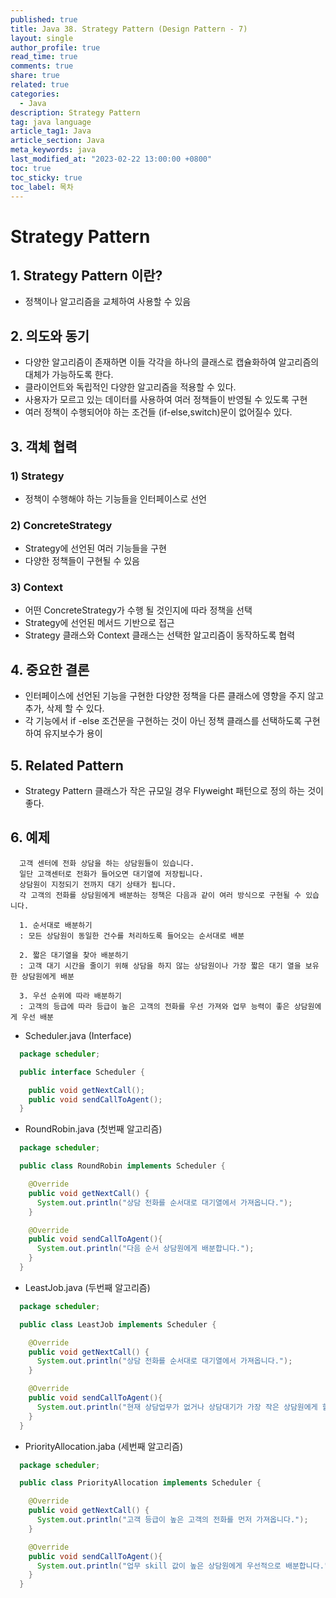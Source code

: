 ```yaml
---
published: true
title: Java 38. Strategy Pattern (Design Pattern - 7)
layout: single
author_profile: true
read_time: true
comments: true
share: true
related: true
categories:
  - Java
description: Strategy Pattern
tag: java language
article_tag1: Java
article_section: Java
meta_keywords: java
last_modified_at: "2023-02-22 13:00:00 +0800"
toc: true
toc_sticky: true
toc_label: 목차
---
```


# Strategy Pattern

## 1. Strategy Pattern 이란?

- 정책이나 알고리즘을 교체하여 사용할 수 있음

## 2. 의도와 동기

- 다양한 알고리즘이 존재하면 이들 각각을 하나의 클래스로 캡슐화하여 알고리즘의 대체가 가능하도록 한다.
- 클라이언트와 독립적인 다양한 알고리즘을 적용할 수 있다.
- 사용자가 모르고 있는 데이터를 사용하여 여러 정책들이 반영될 수 있도록 구현
- 여러 정책이 수행되어야 하는 조건들 (if-else,switch)문이 없어질수 있다.

## 3. 객체 협력

### 1) Strategy

- 정책이 수행해야 하는 기능들을 인터페이스로 선언

### 2) ConcreteStrategy

- Strategy에 선언된 여러 기능들을 구현
- 다양한 정책들이 구현될 수 있음

### 3) Context

- 어떤 ConcreteStrategy가 수행 될 것인지에 따라 정책을 선택
- Strategy에 선언된 메서드 기반으로 접근
- Strategy 클래스와 Context 클래스는 선택한 알고리즘이 동작하도록 협력

## 4. 중요한 결론

- 인터페이스에 선언된 기능을 구현한 다양한 정책을 다른 클래스에 영향을 주지 않고 추가, 삭제 할 수 있다.
- 각 기능에서 if -else 조건문을 구현하는 것이 아닌 정책 클래스를 선택하도록 구현하여 유지보수가 용이

## 5. Related Pattern

- Strategy Pattern 클래스가 작은 규모일 경우 Flyweight 패턴으로 정의 하는 것이 좋다.

## 6. 예제

```
  고객 센터에 전화 상담을 하는 상담원들이 있습니다.
  일단 고객센터로 전화가 들어오면 대기열에 저장됩니다.
  상담원이 지정되기 전까지 대기 상태가 됩니다.
  각 고객의 전화를 상담원에게 배분하는 정책은 다음과 같이 여러 방식으로 구현될 수 있습니다.

  1. 순서대로 배분하기
  : 모든 상담원이 동일한 건수를 처리하도록 들어오는 순서대로 배분

  2. 짧은 대기열을 찾아 배분하기
  : 고객 대기 시간을 줄이기 위해 상담을 하지 않는 상담원이나 가장 짧은 대기 열을 보유한 상담원에게 배분

  3. 우선 순위에 따라 배분하기
  : 고객의 등급에 따라 등급이 높은 고객의 전화를 우선 가져와 업무 능력이 좋은 상담원에게 우선 배분
```

- Scheduler.java (Interface)

```java
  package scheduler;

  public interface Scheduler {

    public void getNextCall();
    public void sendCallToAgent();
  }
```

- RoundRobin.java (첫번째 알고리즘)

```java
  package scheduler;

  public class RoundRobin implements Scheduler {

    @Override
    public void getNextCall() {
      System.out.println("상담 전화를 순서대로 대기열에서 가져옵니다.");
    }

    @Override
    public void sendCallToAgent(){
      System.out.println("다음 순서 상담원에게 배분합니다.");
    }
  }
```

- LeastJob.java (두번째 알고리즘)

```java
  package scheduler;

  public class LeastJob implements Scheduler {

    @Override
    public void getNextCall() {
      System.out.println("상담 전화를 순서대로 대기열에서 가져옵니다.");
    }

    @Override
    public void sendCallToAgent(){
      System.out.println("현재 상담업무가 없거나 상담대기가 가장 작은 상담원에게 할당합니다.");
    }
  }
```

- PriorityAllocation.jaba (세번째 알고리즘)

```java
  package scheduler;

  public class PriorityAllocation implements Scheduler {

    @Override
    public void getNextCall() {
      System.out.println("고객 등급이 높은 고객의 전화를 먼저 가져옵니다.");
    }

    @Override
    public void sendCallToAgent(){
      System.out.println("업무 skill 값이 높은 상담원에게 우선적으로 배분합니다.");
    }
  }
```
